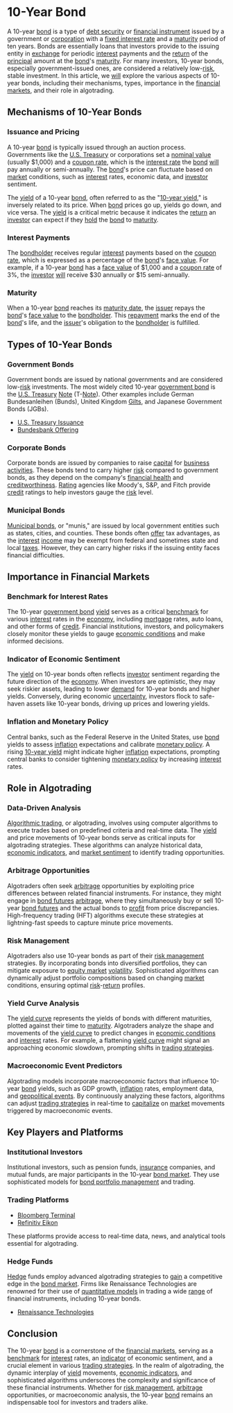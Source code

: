 # 10-Year Bond

A 10-year [bond](../b/bond.md) is a type of [debt security](../d/debt_security.md) or [financial instrument](../f/financial_instrument.md) issued by a government or [corporation](../c/corporation.md) with a [fixed interest rate](../f/fixed_interest_rate.md) and a [maturity](../m/maturity.md) period of ten years. Bonds are essentially loans that investors provide to the issuing entity in [exchange](../e/exchange.md) for periodic [interest](../i/interest.md) payments and the [return](../r/return.md) of the [principal](../p/principal.md) amount at the [bond](../b/bond.md)'s [maturity](../m/maturity.md). For many investors, 10-year bonds, especially government-issued ones, are considered a relatively low-[risk](../r/risk.md), stable investment. In this article, we [will](../w/will.md) explore the various aspects of 10-year bonds, including their mechanisms, types, importance in the [financial markets](../f/financial_market.md), and their role in algotrading.

## Mechanisms of 10-Year Bonds

### Issuance and Pricing

A 10-year [bond](../b/bond.md) is typically issued through an auction process. Governments like the [U.S. Treasury](../u/u.s._treasury.md) or corporations set a [nominal value](../n/nominal_value.md) (usually $1,000) and a [coupon rate](../c/coupon_rate.md), which is the [interest rate](../i/interest_rate.md) the [bond](../b/bond.md) [will](../w/will.md) pay annually or semi-annually. The [bond](../b/bond.md)'s price can fluctuate based on [market](../m/market.md) conditions, such as [interest](../i/interest.md) rates, economic data, and [investor](../i/investor.md) sentiment.

The [yield](../y/yield.md) of a 10-year [bond](../b/bond.md), often referred to as the "[10-year yield](../1/10-year_yield.md)," is inversely related to its price. When [bond](../b/bond.md) prices go up, yields go down, and vice versa. The [yield](../y/yield.md) is a critical metric because it indicates the [return](../r/return.md) an [investor](../i/investor.md) can expect if they [hold](../h/hold.md) the [bond](../b/bond.md) to [maturity](../m/maturity.md).

### Interest Payments

The [bondholder](../b/bondholder.md) receives regular [interest](../i/interest.md) payments based on the [coupon rate](../c/coupon_rate.md), which is expressed as a percentage of the [bond](../b/bond.md)'s [face value](../f/face_value.md). For example, if a 10-year [bond](../b/bond.md) has a [face value](../f/face_value.md) of $1,000 and a [coupon rate](../c/coupon_rate.md) of 3%, the [investor](../i/investor.md) [will](../w/will.md) receive $30 annually or $15 semi-annually.

### Maturity

When a 10-year [bond](../b/bond.md) reaches its [maturity date](../m/maturity_date.md), the [issuer](../i/issuer.md) repays the [bond](../b/bond.md)'s [face value](../f/face_value.md) to the [bondholder](../b/bondholder.md). This [repayment](../r/repayment.md) marks the end of the [bond](../b/bond.md)'s life, and the [issuer](../i/issuer.md)'s obligation to the [bondholder](../b/bondholder.md) is fulfilled.

## Types of 10-Year Bonds

### Government Bonds

Government bonds are issued by national governments and are considered low-[risk](../r/risk.md) investments. The most widely cited 10-year [government bond](../g/government_bond.md) is the [U.S. Treasury](../u/u.s._treasury.md) [Note](../n/note.md) (T-[Note](../n/note.md)). Other examples include German Bundesanleihen (Bunds), United Kingdom [Gilts](../g/gilts.md), and Japanese Government Bonds (JGBs).

- [U.S. Treasury Issuance](https://www.treasury.gov)
- [Bundesbank Offering](https://www.bundesbank.de)

### Corporate Bonds

Corporate bonds are issued by companies to raise [capital](../c/capital.md) for [business activities](../b/business_activities.md). These bonds tend to carry higher [risk](../r/risk.md) compared to government bonds, as they depend on the company's [financial health](../f/financial_health.md) and [creditworthiness](../c/creditworthiness.md). [Rating](../r/rating.md) agencies like Moody's, S&P, and Fitch provide [credit](../c/credit.md) ratings to help investors gauge the [risk](../r/risk.md) level.

### Municipal Bonds

[Municipal bonds](../m/municipal_bonds.md), or "munis," are issued by local government entities such as states, cities, and counties. These bonds often [offer](../o/offer.md) tax advantages, as the [interest](../i/interest.md) [income](../i/income.md) may be exempt from federal and sometimes state and local [taxes](../t/taxes.md). However, they can carry higher risks if the issuing entity faces financial difficulties.

## Importance in Financial Markets

### Benchmark for Interest Rates

The 10-year [government bond](../g/government_bond.md) [yield](../y/yield.md) serves as a critical [benchmark](../b/benchmark.md) for various [interest](../i/interest.md) rates in the [economy](../e/economy.md), including [mortgage](../m/mortgage.md) rates, auto loans, and other forms of [credit](../c/credit.md). Financial institutions, investors, and policymakers closely monitor these yields to gauge [economic conditions](../e/economic_conditions.md) and make informed decisions.

### Indicator of Economic Sentiment

The [yield](../y/yield.md) on 10-year bonds often reflects [investor](../i/investor.md) sentiment regarding the future direction of the [economy](../e/economy.md). When investors are optimistic, they may seek riskier assets, leading to lower [demand](../d/demand.md) for 10-year bonds and higher yields. Conversely, during economic [uncertainty](../u/uncertainty_in_trading.md), investors flock to safe-haven assets like 10-year bonds, driving up prices and lowering yields.

### Inflation and Monetary Policy

Central banks, such as the Federal Reserve in the United States, use [bond](../b/bond.md) yields to assess [inflation](../i/inflation.md) expectations and calibrate [monetary policy](../m/monetary_policy.md). A rising [10-year yield](../1/10-year_yield.md) might indicate higher [inflation](../i/inflation.md) expectations, prompting central banks to consider tightening [monetary policy](../m/monetary_policy.md) by increasing [interest](../i/interest.md) rates.

## Role in Algotrading

### Data-Driven Analysis

[Algorithmic trading](../a/algorithmic_trading.md), or algotrading, involves using computer algorithms to execute trades based on predefined criteria and real-time data. The [yield](../y/yield.md) and price movements of 10-year bonds serve as critical inputs for algotrading strategies. These algorithms can analyze historical data, [economic indicators](../e/economic_indicators.md), and [market sentiment](../m/market_sentiment.md) to identify trading opportunities.

### Arbitrage Opportunities

Algotraders often seek [arbitrage](../a/arbitrage.md) opportunities by exploiting price differences between related financial instruments. For instance, they might engage in [bond futures](../b/bond_futures.md) [arbitrage](../a/arbitrage.md), where they simultaneously buy or sell 10-year [bond futures](../b/bond_futures.md) and the actual bonds to [profit](../p/profit.md) from price discrepancies. High-frequency trading (HFT) algorithms execute these strategies at lightning-fast speeds to capture minute price movements.

### Risk Management

Algotraders also use 10-year bonds as part of their [risk management](../r/risk_management.md) strategies. By incorporating bonds into diversified portfolios, they can mitigate exposure to [equity market](../e/equity_market.md) [volatility](../v/volatility.md). Sophisticated algorithms can dynamically adjust portfolio compositions based on changing [market](../m/market.md) conditions, ensuring optimal [risk](../r/risk.md)-[return](../r/return.md) profiles.

### Yield Curve Analysis

The [yield curve](../y/yield_curve.md) represents the yields of bonds with different maturities, plotted against their time to [maturity](../m/maturity.md). Algotraders analyze the shape and movements of the [yield curve](../y/yield_curve.md) to predict changes in [economic conditions](../e/economic_conditions.md) and [interest](../i/interest.md) rates. For example, a flattening [yield curve](../y/yield_curve.md) might signal an approaching economic slowdown, prompting shifts in [trading strategies](../t/trading_strategies.md).

### Macroeconomic Event Predictors

Algotrading models incorporate macroeconomic factors that influence 10-year [bond](../b/bond.md) yields, such as GDP growth, [inflation](../i/inflation.md) rates, employment data, and [geopolitical events](../g/geopolitical_events.md). By continuously analyzing these factors, algorithms can adjust [trading strategies](../t/trading_strategies.md) in real-time to [capitalize](../c/capitalize.md) on [market](../m/market.md) movements triggered by macroeconomic events.

## Key Players and Platforms

### Institutional Investors

Institutional investors, such as pension funds, [insurance](../i/insurance.md) companies, and mutual funds, are major participants in the 10-year [bond market](../b/bond_market.md). They use sophisticated models for [bond portfolio management](../b/bond_portfolio_management.md) and trading.

### Trading Platforms

- [Bloomberg Terminal](https://www.bloomberg.com/professional/solution/bloomberg-terminal/)
- [Refinitiv Eikon](https://www.refinitiv.com/en/products/refinitiv-eikon-trading-software)

These platforms provide access to real-time data, news, and analytical tools essential for algotrading.

### Hedge Funds

[Hedge](../h/hedge.md) funds employ advanced algotrading strategies to [gain](../g/gain.md) a competitive edge in the [bond market](../b/bond_market.md). Firms like Renaissance Technologies are renowned for their use of [quantitative models](../q/quantitative_models.md) in trading a wide [range](../r/range.md) of financial instruments, including 10-year bonds.

- [Renaissance Technologies](https://www.rentec.com)

## Conclusion

The 10-year [bond](../b/bond.md) is a cornerstone of the [financial markets](../f/financial_market.md), serving as a [benchmark](../b/benchmark.md) for [interest](../i/interest.md) rates, an [indicator](../i/indicator.md) of economic sentiment, and a crucial element in various [trading strategies](../t/trading_strategies.md). In the realm of algotrading, the dynamic interplay of [yield](../y/yield.md) movements, [economic indicators](../e/economic_indicators.md), and sophisticated algorithms underscores the complexity and significance of these financial instruments. Whether for [risk management](../r/risk_management.md), [arbitrage](../a/arbitrage.md) opportunities, or macroeconomic analysis, the 10-year [bond](../b/bond.md) remains an indispensable tool for investors and traders alike.